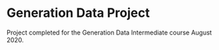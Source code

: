 # Generation Data Project

Project completed for the Generation Data Intermediate course August 2020. 